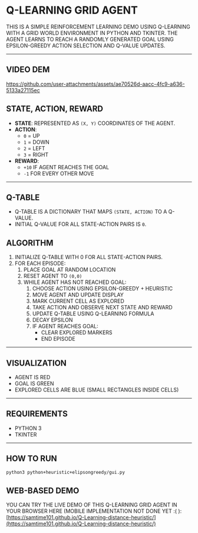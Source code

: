 # Q-LEARNING GRID AGENT

THIS IS A SIMPLE REINFORCEMENT LEARNING DEMO USING Q-LEARNING WITH A GRID WORLD ENVIRONMENT IN PYTHON AND TKINTER. THE AGENT LEARNS TO REACH A RANDOMLY GENERATED GOAL USING EPSILON-GREEDY ACTION SELECTION AND Q-VALUE UPDATES.

---

## VIDEO DEM

https://github.com/user-attachments/assets/ae70526d-aacc-4fc9-a636-5133a27115ec


## STATE, ACTION, REWARD

- **STATE**: REPRESENTED AS `(X, Y)` COORDINATES OF THE AGENT.
- **ACTION**: 
  - `0` = UP
  - `1` = DOWN
  - `2` = LEFT
  - `3` = RIGHT
- **REWARD**:
  - `+10` IF AGENT REACHES THE GOAL
  - `-1` FOR EVERY OTHER MOVE

---

## Q-TABLE

- Q-TABLE IS A DICTIONARY THAT MAPS `(STATE, ACTION)` TO A Q-VALUE.
- INITIAL Q-VALUE FOR ALL STATE-ACTION PAIRS IS `0`.


## ALGORITHM

1. INITIALIZE Q-TABLE WITH 0 FOR ALL STATE-ACTION PAIRS.
2. FOR EACH EPISODE:
   1. PLACE GOAL AT RANDOM LOCATION
   2. RESET AGENT TO `(0,0)`
   3. WHILE AGENT HAS NOT REACHED GOAL:
      1. CHOOSE ACTION USING EPSILON-GREEDY + HEURISTIC
      2. MOVE AGENT AND UPDATE DISPLAY
      3. MARK CURRENT CELL AS EXPLORED
      4. TAKE ACTION AND OBSERVE NEXT STATE AND REWARD
      5. UPDATE Q-TABLE USING Q-LEARNING FORMULA
      6. DECAY EPSILON
      7. IF AGENT REACHES GOAL:
         - CLEAR EXPLORED MARKERS
         - END EPISODE

---

## VISUALIZATION

- AGENT IS RED  
- GOAL IS GREEN  
- EXPLORED CELLS ARE BLUE (SMALL RECTANGLES INSIDE CELLS)  

---

## REQUIREMENTS

- PYTHON 3  
- TKINTER

---

## HOW TO RUN

```bash
python3 python+heuristic+elipsongreedy/gui.py
```

## WEB-BASED DEMO

YOU CAN TRY THE LIVE DEMO OF THIS Q-LEARNING GRID AGENT IN YOUR BROWSER HERE (MOBILE IMPLEMENTATION NOT DONE YET :( ):  
[https://samtime101.github.io/Q-Learning-distance-heuristic/](https://samtime101.github.io/Q-Learning-distance-heuristic/)

